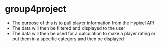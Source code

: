 # group4project

- The purpose of this is to pull player information from the Hypixel API
- The data will then be filtered and displayed to the user
- The data will then be used for a calculation to make a player rating or put them in a specific category and then be displayed

